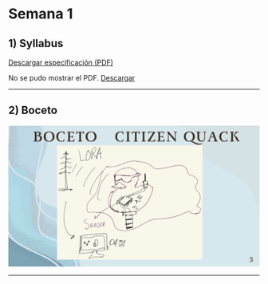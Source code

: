 # Semana 1

## 1) Syllabus

[Descargar especificación (PDF)](\rec\arch\syllabus.pdf)

<object data="..\rec\arch\syllabus.pdf" type="application/pdf" width="100%" height="600">
  <p>No se pudo mostrar el PDF. <a href="..\rec\arch\syllabus.pdf">Descargar</a></p>
</object>

---

## 2) Boceto

![Boceto](../recursos/imgs/citizenquack.png)


---